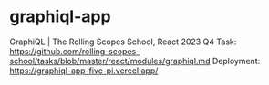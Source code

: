 # graphiql-app

GraphiQL | The Rolling Scopes School, React 2023 Q4
Task: https://github.com/rolling-scopes-school/tasks/blob/master/react/modules/graphiql.md
Deployment: https://graphiql-app-five-pi.vercel.app/

